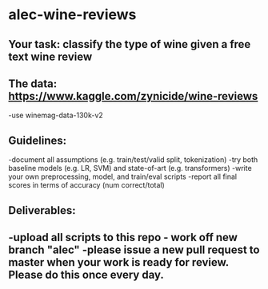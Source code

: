 # alec-wine-reviews

## Your task: classify the type of wine given a free text wine review

## The data: https://www.kaggle.com/zynicide/wine-reviews
-use winemag-data-130k-v2

## Guidelines: 
-document all assumptions (e.g. train/test/valid split, tokenization)
-try both baseline models (e.g. LR, SVM) and state-of-art (e.g. transformers)
-write your own preprocessing, model, and train/eval scripts
-report all final scores in terms of accuracy (num correct/total)

## Deliverables: 
-upload all scripts to this repo - work off new branch "alec"
-please issue a new pull request to master when your work is ready for review. Please do this once every day.
-

